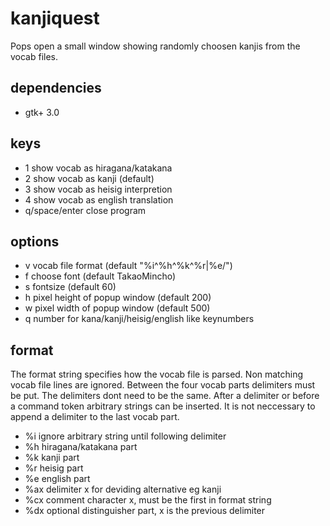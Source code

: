 # kanjiquest

Pops open a small window showing randomly choosen kanjis from the
vocab files.

## dependencies

- gtk+ 3.0

## keys

- 1 show vocab as hiragana/katakana
- 2 show vocab as kanji (default)
- 3 show vocab as heisig interpretion
- 4 show vocab as english translation
- q/space/enter close program

## options

- v <format> vocab file format (default "%i^%h^%k^%r|%e/")
- f <font> choose font (default TakaoMincho)
- s <fontsize> fontsize (default 60)
- h <height> pixel height of popup window (default 200)
- w <width> pixel width of popup window (default 500)
- q <quest> number for kana/kanji/heisig/english like keynumbers

## format

The format string specifies how the vocab file is parsed.
Non matching vocab file lines are ignored. Between the four
vocab parts delimiters must be put. The delimiters dont need
to be the same. After a delimiter or before a command token
arbitrary strings can be inserted. It is not neccessary to
append a delimiter to the last vocab part.

- %i  ignore arbitrary string until following delimiter
- %h  hiragana/katakana part
- %k  kanji part
- %r  heisig part
- %e  english part
- %ax delimiter x for deviding alternative eg kanji
- %cx comment character x, must be the first in format string
- %dx optional distinguisher part, x is the previous delimiter

